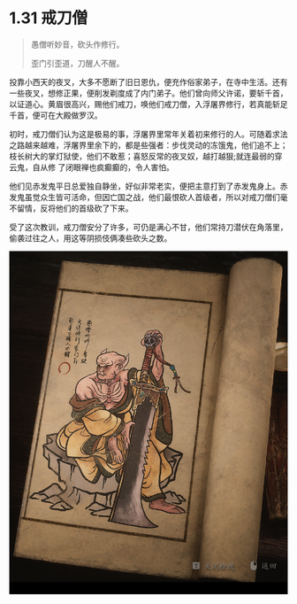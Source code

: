 # 1.31 戒刀僧

> 愚僧听妙音，砍头作修行。
>
> 歪门引歪道，刀醒人不醒。

投靠小西天的夜叉，大多不愿断了旧日恩仇，便充作俗家弟子，在寺中生活。还有一些夜叉，想修正果，便削发剃度成了内门弟子。他们曾向师父许诺，要斩千首，以证道心。黄眉很高兴，赐他们戒刀，唤他们戒刀僧，入浮屠界修行，若真能斩足千首，便可在大殿做罗汉。

初时，戒刀僧们认为这是极易的事，浮屠界里常年关着初来修行的人。可随着求法之路越来越难，浮屠界里余下的，都是些强者：步伐灵动的冻饿鬼，他们追不上；枝长树大的掌灯狱使，他们不敢惹；喜怒反常的夜叉奴，越打越狠;就连最弱的穿云鬼，自从修 了闭眼禅也疯癫癫的，令人害怕。

他们见赤发鬼平日总爱独自静坐，好似非常老实，便把主意打到了赤发鬼身上。赤发鬼虽觉众生皆可活命，但因亡国之战，他们最恨砍人首级者，所以对戒刀僧们毫不留情，反将他们的首级砍了下来。

受了这次教训，戒刀僧安分了许多，可仍是满心不甘，他们常持刀潜伏在角落里，偷袭过往之人，用这等阴损伎俩凑些砍头之数。

![image-20240827000435658](../images/image-20240827000435658.png)

